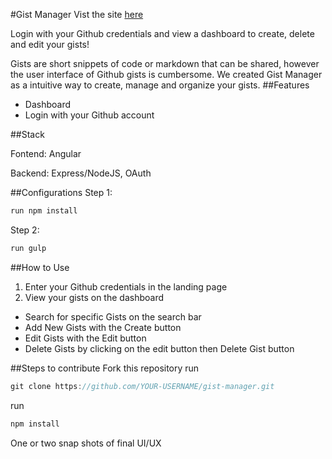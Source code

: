 #Gist Manager
Vist the site [here](https://gist-manager-app.herokuapp.com/)

Login with your Github credentials and view a dashboard to create, delete and edit your gists!

Gists are short snippets of code or markdown that can be shared, however the user interface of Github gists is cumbersome.
We created Gist Manager as a intuitive way to create, manage and organize your gists.
##Features
  * Dashboard
  * Login with your Github account

##Stack

Fontend: Angular

Backend: Express/NodeJS, OAuth

##Configurations
Step 1:
```javascript
run npm install
```
Step 2:
```javascript
run gulp
```

##How to Use
1. Enter your Github credentials in the landing page
2. View your gists on the dashboard
  * Search for specific Gists on the search bar
  * Add New Gists with the Create button
  * Edit Gists with the Edit button
  * Delete Gists by clicking on the edit button then Delete Gist button


##Steps to contribute
Fork this repository
run
```javascript
git clone https://github.com/YOUR-USERNAME/gist-manager.git
```
run
```javascript
npm install
```


One or two snap shots of final UI/UX